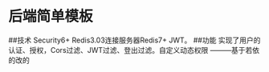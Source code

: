 # 后端简单模板
##技术
  Security6+
  Redis3.03连接服务器Redis7+
  JWT。
 ##功能
 实现了用户的认证、授权，Cors过滤、JWT过滤、登出过滤。自定义动态权限
 ———基于若依的改的
